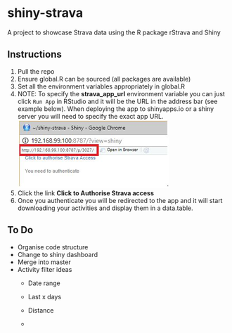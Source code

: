 # shiny-strava
A project to showcase Strava data using the R package rStrava and Shiny

## Instructions

1. Pull the repo
1. Ensure global.R can be sourced (all packages are available)
1. Set all the environment variables appropriately in global.R
1. NOTE: To specify the **strava_app_url** environment variable you can just click `Run App` in RStudio and it will be the URL in the address bar (see example below). When deploying the app to shinyapps.io or a shiny server you will need to specify the exact app URL.
![](./www/urlex.JPG)
1. Click the link **Click to Authorise Strava access**
1. Once you authenticate you will be redirected to the app and it will start downloading your activities and display them in a data.table.

## To Do

* Organise code structure
* Change to shiny dashboard
* Merge into master
* Activity filter ideas
  * Date range 
  * Last x days
  * Distance
  
  * 